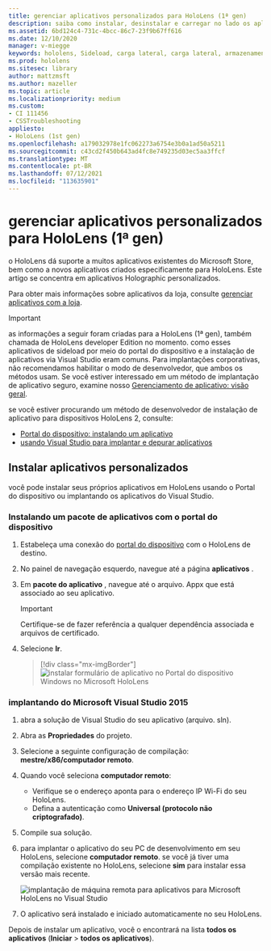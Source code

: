 ```yaml
---
title: gerenciar aplicativos personalizados para HoloLens (1ª gen)
description: saiba como instalar, desinstalar e carregar no lado os aplicativos holographic personalizados em dispositivos HoloLens usando o Portal do dispositivo e o Visual Studio.
ms.assetid: 6bd124c4-731c-4bcc-86c7-23f9b67ff616
ms.date: 12/10/2020
manager: v-miegge
keywords: hololens, Sideload, carga lateral, carga lateral, armazenamento, UWP, aplicativo, instalação
ms.prod: hololens
ms.sitesec: library
author: mattzmsft
ms.author: mazeller
ms.topic: article
ms.localizationpriority: medium
ms.custom:
- CI 111456
- CSSTroubleshooting
appliesto:
- HoloLens (1st gen)
ms.openlocfilehash: a179032978e1fc062273a6754e3b0a1ad50a5211
ms.sourcegitcommit: c43cd2f450b643ad4fc8e749235d03ec5aa3ffcf
ms.translationtype: MT
ms.contentlocale: pt-BR
ms.lasthandoff: 07/12/2021
ms.locfileid: "113635901"
---
```

# <a name="manage-custom-apps-for-hololens-1st-gen"></a>gerenciar aplicativos personalizados para HoloLens (1ª gen)

o HoloLens dá suporte a muitos aplicativos existentes do Microsoft Store, bem como a novos aplicativos criados especificamente para HoloLens. Este artigo se concentra em aplicativos Holographic personalizados.  

Para obter mais informações sobre aplicativos da loja, consulte [gerenciar aplicativos com a loja](holographic-store-apps.md).

> [!IMPORTANT]
> as informações a seguir foram criadas para a HoloLens (1ª gen), também chamada de HoloLens developer Edition no momento. como esses aplicativos de sideload por meio do portal do dispositivo e a instalação de aplicativos via Visual Studio eram comuns. Para implantações corporativas, não recomendamos habilitar o modo de desenvolvedor, que ambos os métodos usam. Se você estiver interessado em um método de implantação de aplicativo seguro, examine nosso [Gerenciamento de aplicativo: visão geral](app-deploy-overview.md).
>
> se você estiver procurando um método de desenvolvedor de instalação de aplicativo para dispositivos HoloLens 2, consulte:
>
> - [Portal do dispositivo: instalando um aplicativo](/windows/mixed-reality/develop/platform-capabilities-and-apis/using-the-windows-device-portal#installing-an-app)
> - [usando Visual Studio para implantar e depurar aplicativos](/windows/mixed-reality/develop/platform-capabilities-and-apis/using-visual-studio)

## <a name="install-custom-apps"></a>Instalar aplicativos personalizados

você pode instalar seus próprios aplicativos em HoloLens usando o Portal do dispositivo ou implantando os aplicativos do Visual Studio.

### <a name="installing-an-application-package-with-the-device-portal"></a>Instalando um pacote de aplicativos com o portal do dispositivo

1. Estabeleça uma conexão do [portal do dispositivo](/windows/mixed-reality/using-the-windows-device-portal) com o HoloLens de destino.

1. No painel de navegação esquerdo, navegue até a página **aplicativos** .

1. Em **pacote do aplicativo** , navegue até o arquivo. Appx que está associado ao seu aplicativo.

   > [!IMPORTANT]
   > Certifique-se de fazer referência a qualquer dependência associada e arquivos de certificado.

1. Selecione **Ir**.

   > [!div class="mx-imgBorder"]
   > ![instalar formulário de aplicativo no Portal do dispositivo Windows no Microsoft HoloLens](images/deviceportal-appmanager.jpg)

### <a name="deploying-from-microsoft-visual-studio-2015"></a>implantando do Microsoft Visual Studio 2015

1. abra a solução de Visual Studio do seu aplicativo (arquivo. sln).

1. Abra as **Propriedades** do projeto.

1. Selecione a seguinte configuração de compilação: **mestre/x86/computador remoto**.

1. Quando você seleciona **computador remoto**:
   - Verifique se o endereço aponta para o endereço IP Wi-Fi do seu HoloLens.
   - Defina a autenticação como **Universal (protocolo não criptografado)**.
   
1. Compile sua solução.

1. para implantar o aplicativo do seu PC de desenvolvimento em seu HoloLens, selecione **computador remoto**. se você já tiver uma compilação existente no HoloLens, selecione **sim** para instalar essa versão mais recente.  

   ![implantação de máquina remota para aplicativos para Microsoft HoloLens no Visual Studio](images/vs2015-remotedeployment.jpg)  
   
1. O aplicativo será instalado e iniciado automaticamente no seu HoloLens.

Depois de instalar um aplicativo, você o encontrará na lista **todos os aplicativos** (**Iniciar**  >  **todos os aplicativos**).
